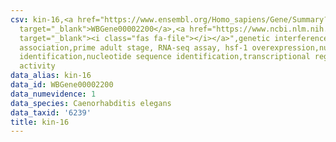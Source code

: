 ```yaml
---
csv: kin-16,<a href="https://www.ensembl.org/Homo_sapiens/Gene/Summary?db=core;g=WBGene00002200"
  target="_blank">WBGene00002200</a>,<a href="https://www.ncbi.nlm.nih.gov/pubmed/30894454"
  target="_blank"><i class="fas fa-file"></i></a>",genetic interference,functional
  association,prime adult stage, RNA-seq assay, hsf-1 overexpression,nucleotide sequence
  identification,nucleotide sequence identification,transcriptional regulation,up-regulates
  activity
data_alias: kin-16
data_id: WBGene00002200
data_numevidence: 1
data_species: Caenorhabditis elegans
data_taxid: '6239'
title: kin-16
---
```


